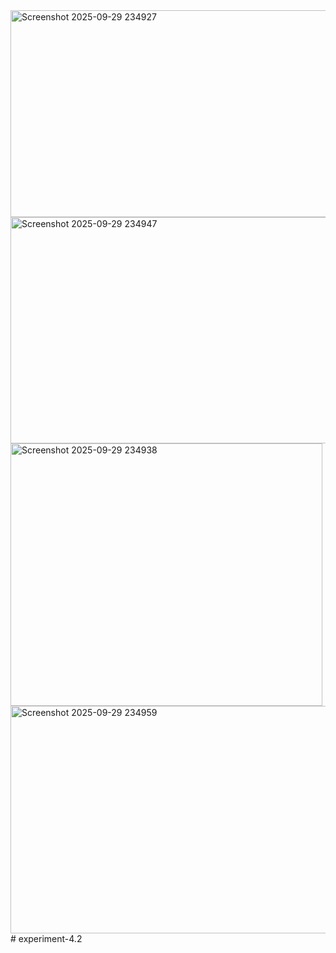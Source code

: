 <img width="769" height="331" alt="Screenshot 2025-09-29 234927" src="https://github.com/user-attachments/assets/3e33bb2e-b939-41a4-9adb-a3947796b811" />
<img width="693" height="362" alt="Screenshot 2025-09-29 234947" src="https://github.com/user-attachments/assets/1e0b17fb-191f-4f6a-9af7-5abc45816f77" />
<img width="499" height="420" alt="Screenshot 2025-09-29 234938" src="https://github.com/user-attachments/assets/832133aa-334a-4fb5-b1af-71760b8c6e57" />
<img width="716" height="364" alt="Screenshot 2025-09-29 234959" src="https://github.com/user-attachments/assets/c389e3cd-47a5-412a-a6d4-f7a4b2df17fd" />
# experiment-4.2
